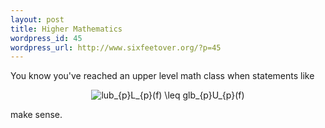 ```yaml
--- 
layout: post
title: Higher Mathematics
wordpress_id: 45
wordpress_url: http://www.sixfeetover.org/?p=45
---
```

<p>You know you've reached an upper level math class when statements like<br />
<a href="http://www.codecogs.com"></a></p>
<p style="text-align: center"><img src="http://www.codecogs.com/eq.latex?lub_%7Bp%7DL_%7Bp%7D%28f%29&amp;space;&amp;space;%5Cleq&amp;space;glb_%7Bp%7DU_%7Bp%7D%28f%29" alt="lub_{p}L_{p}(f)  \leq glb_{p}U_{p}(f)" border="0" /></p>
<p>
make sense.</p>
